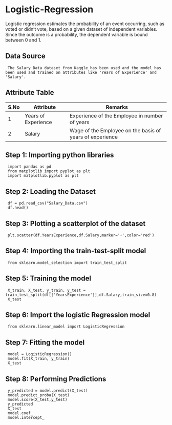 # Logistic-Regression

Logistic regression estimates the probability of an event occurring, such as voted or didn’t vote, based on a given dataset of independent variables. 
Since the outcome is a probability, the dependent variable is bound between 0 and 1.

## Data Source ##

     The Salary Data dataset from Kaggle has been used and the model has been used and trained on attributes like 'Years of Experience' and 'Salary'.
         
## Attribute Table ##

S.No | Attribute | Remarks 
-----|-----------|--------
1 | Years of Experience | Experience of the Employee in number of years
2 | Salary | Wage of the Employee on the basis of years of experience

## Step 1: Importing python libraries ##
      
     import pandas as pd
     from matplotlib import pyplot as plt
     import matplotlib.pyplot as plt
     
## Step 2: Loading the Dataset ##

     df = pd.read_csv("Salary_Data.csv")
     df.head()
     
## Step 3: Plotting a scatterplot of the dataset ##
     
     plt.scatter(df.YearsExperience,df.Salary,marker='+',color='red')

## Step 4: Importing the train-test-split model ##

     from sklearn.model_selection import train_test_split
     
## Step 5: Training the model ##
   
     X_train, X_test, y_train, y_test = train_test_split(df[['YearsExperience']],df.Salary,train_size=0.8)
     X_test
     
## Step 6: Import the logistic Regression model ##
     
     from sklearn.linear_model import LogisticRegression
     
## Step 7: Fitting the model ##
     
     model = LogisticRegression()
     model.fit(X_train, y_train)
     X_test
     
## Step 8: Performing Predictions ##
     
     y_predicted = model.predict(X_test)
     model.predict_proba(X_test)
     model.score(X_test,y_test)
     y_predicted
     X_test
     model.coef_
     model.intercept_
